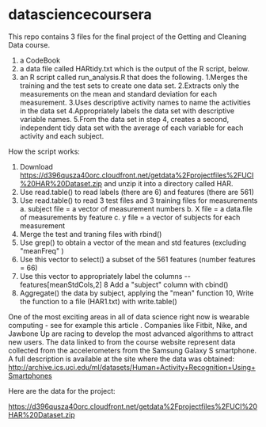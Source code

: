 datasciencecoursera
===================
This repo contains 3 files for the final project of the Getting and Cleaning Data course.
1. a CodeBook
2. a data file called HARtidy.txt which is the output of the R script, below.
3. an R script called run_analysis.R that does the following. 
	1.Merges the training and the test sets to create one data set.
	2.Extracts only the measurements on the mean and standard deviation for each measurement. 
	3.Uses descriptive activity names to name the activities in the data set
	4.Appropriately labels the data set with descriptive variable names. 
	5.From the data set in step 4, creates a second, independent tidy data set with the average of 
		each variable for each activity and each subject.
 
How the script works:
1. Download https://d396qusza40orc.cloudfront.net/getdata%2Fprojectfiles%2FUCI%20HAR%20Dataset.zip 
and unzip it into a directory called HAR.
2.  Use read.table() to read labels (there are 6) and features (there are 561)
3.  Use read.table() to read 3 test files and 3 training files for measurements
	a. subject file = a vector of measurement numbers
    b. X file = a data.file of measurements by feature
	c. y file = a vector of subjects for each measurement
4.  Merge the test and traning files with rbind()
5.  Use grep() to obtain a vector of the mean and std features (excluding "meanFreq" )
6.  Use this vector to select() a subset of the 561 features   (number features = 66)
7.  Use this vector to appropriately label the columns -- features[meanStdCols,2]
8   Add a "subject" column with cbind()
9.  Aggregate() the data by subject, applying the "mean" function
10, Write the function to a file (HAR1.txt) with write.table()

  
One of the most exciting areas in all of data science right now is wearable computing - 
see for example this article . 
Companies like Fitbit, Nike, and Jawbone Up are racing to develop the most advanced algorithms
 to attract new users. 
The data linked to from the course website represent data collected from the accelerometers 
from the Samsung Galaxy S smartphone. 
A full description is available at the site where the data was obtained: 
http://archive.ics.uci.edu/ml/datasets/Human+Activity+Recognition+Using+Smartphones 

Here are the data for the project: 

https://d396qusza40orc.cloudfront.net/getdata%2Fprojectfiles%2FUCI%20HAR%20Dataset.zip 


